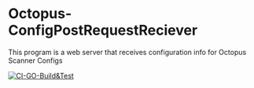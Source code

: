 # Octopus-ConfigPostRequestReciever
This program is a web server that receives configuration info for Octopus Scanner Configs

[![CI-GO-Build&Test](https://github.com/sensaehf/Octopus-ConfigPostRequestReciever/actions/workflows/CI-GO.yml/badge.svg?branch=main)](https://github.com/sensaehf/Octopus-ConfigPostRequestReciever/actions/workflows/CI-GO.yml)
